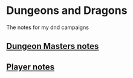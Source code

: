 # Dungeons and Dragons
The notes for my dnd campaigns

## [Dungeon Masters notes](dm)
## [Player notes](player)
